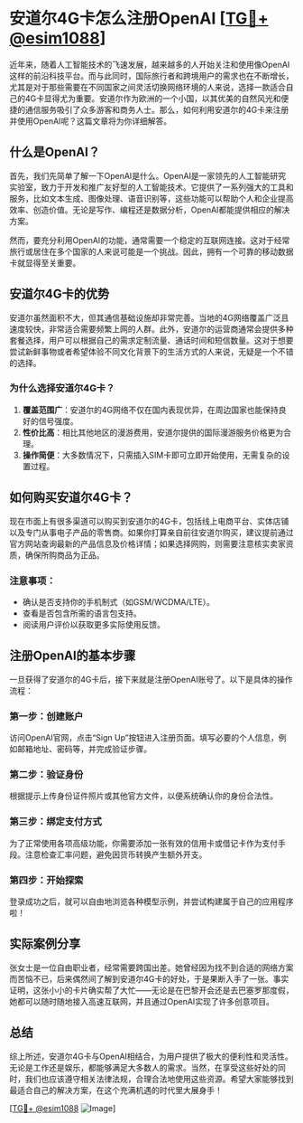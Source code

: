 # 安道尔4G卡怎么注册OpenAI [[TG💪+ @esim1088](https://t.me/s/esim1088)]

近年来，随着人工智能技术的飞速发展，越来越多的人开始关注和使用像OpenAI这样的前沿科技平台。而与此同时，国际旅行者和跨境用户的需求也在不断增长，尤其是对于那些需要在不同国家之间灵活切换网络环境的人来说，选择一款适合自己的4G卡显得尤为重要。安道尔作为欧洲的一个小国，以其优美的自然风光和便捷的通信服务吸引了众多游客和商务人士。那么，如何利用安道尔的4G卡来注册并使用OpenAI呢？这篇文章将为你详细解答。

## 什么是OpenAI？

首先，我们先简单了解一下OpenAI是什么。OpenAI是一家领先的人工智能研究实验室，致力于开发和推广友好型的人工智能技术。它提供了一系列强大的工具和服务，比如文本生成、图像处理、语音识别等，这些功能可以帮助个人和企业提高效率、创造价值。无论是写作、编程还是数据分析，OpenAI都能提供相应的解决方案。

然而，要充分利用OpenAI的功能，通常需要一个稳定的互联网连接。这对于经常旅行或居住在多个国家的人来说可能是一个挑战。因此，拥有一个可靠的移动数据卡就显得至关重要。

## 安道尔4G卡的优势

安道尔虽然面积不大，但其通信基础设施却非常完善。当地的4G网络覆盖广泛且速度较快，非常适合需要频繁上网的人群。此外，安道尔的运营商通常会提供多种套餐选择，用户可以根据自己的需求定制流量、通话时间和短信数量。这对于想要尝试新鲜事物或者希望体验不同文化背景下的生活方式的人来说，无疑是一个不错的选择。

### 为什么选择安道尔4G卡？

1. **覆盖范围广**：安道尔的4G网络不仅在国内表现优异，在周边国家也能保持良好的信号强度。
2. **性价比高**：相比其他地区的漫游费用，安道尔提供的国际漫游服务价格更为合理。
3. **操作简便**：大多数情况下，只需插入SIM卡即可立即开始使用，无需复杂的设置过程。

## 如何购买安道尔4G卡？

现在市面上有很多渠道可以购买到安道尔的4G卡，包括线上电商平台、实体店铺以及专门从事电子产品的零售商。如果你打算亲自前往安道尔购买，建议提前通过官方网站查询最新的产品信息及价格详情；如果选择网购，则需要注意核实卖家资质，确保所购商品为正品。

### 注意事项：
- 确认是否支持你的手机制式（如GSM/WCDMA/LTE）。
- 查看是否包含所需的语言包支持。
- 阅读用户评价以获取更多实际使用反馈。

## 注册OpenAI的基本步骤

一旦获得了安道尔的4G卡后，接下来就是注册OpenAI账号了。以下是具体的操作流程：

### 第一步：创建账户
访问OpenAI官网，点击“Sign Up”按钮进入注册页面。填写必要的个人信息，例如邮箱地址、密码等，并完成验证步骤。

### 第二步：验证身份
根据提示上传身份证件照片或其他官方文件，以便系统确认你的身份合法性。

### 第三步：绑定支付方式
为了正常使用各项高级功能，你需要添加一张有效的信用卡或借记卡作为支付手段。注意检查汇率问题，避免因货币转换产生额外开支。

### 第四步：开始探索
登录成功之后，就可以自由地浏览各种模型示例，并尝试构建属于自己的应用程序啦！

## 实际案例分享

张女士是一位自由职业者，经常需要跨国出差。她曾经因为找不到合适的网络方案而苦恼不已，后来偶然间了解到安道尔4G卡的好处，于是果断入手了一张。事实证明，这张小小的卡片确实帮了大忙——无论是在巴黎开会还是去巴塞罗那度假，她都可以随时随地接入高速互联网，并且通过OpenAI实现了许多创意项目。

## 总结

综上所述，安道尔4G卡与OpenAI相结合，为用户提供了极大的便利性和灵活性。无论是工作还是娱乐，都能够满足大多数人的需求。当然，在享受这些好处的同时，我们也应该遵守相关法律法规，合理合法地使用这些资源。希望大家能够找到最适合自己的解决方案，在这个充满机遇的时代里大展身手！

[[TG💪+ @esim1088](https://t.me/s/esim1088) ![Image](https://i.postimg.cc/4NQfJmqS/Snipaste-2025-05-13-00-14-12.png)]